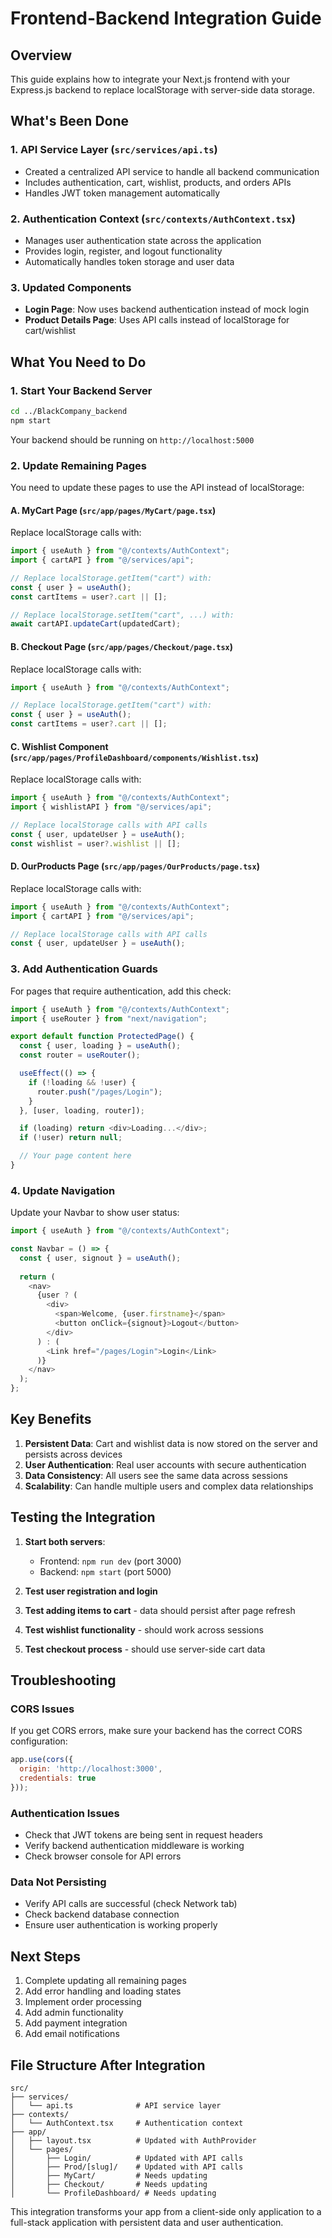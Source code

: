 # Frontend-Backend Integration Guide

## Overview
This guide explains how to integrate your Next.js frontend with your Express.js backend to replace localStorage with server-side data storage.

## What's Been Done

### 1. API Service Layer (`src/services/api.ts`)
- Created a centralized API service to handle all backend communication
- Includes authentication, cart, wishlist, products, and orders APIs
- Handles JWT token management automatically

### 2. Authentication Context (`src/contexts/AuthContext.tsx`)
- Manages user authentication state across the application
- Provides login, register, and logout functionality
- Automatically handles token storage and user data

### 3. Updated Components
- **Login Page**: Now uses backend authentication instead of mock login
- **Product Details Page**: Uses API calls instead of localStorage for cart/wishlist

## What You Need to Do

### 1. Start Your Backend Server
```bash
cd ../BlackCompany_backend
npm start
```
Your backend should be running on `http://localhost:5000`

### 2. Update Remaining Pages
You need to update these pages to use the API instead of localStorage:

#### A. MyCart Page (`src/app/pages/MyCart/page.tsx`)
Replace localStorage calls with:
```typescript
import { useAuth } from "@/contexts/AuthContext";
import { cartAPI } from "@/services/api";

// Replace localStorage.getItem("cart") with:
const { user } = useAuth();
const cartItems = user?.cart || [];

// Replace localStorage.setItem("cart", ...) with:
await cartAPI.updateCart(updatedCart);
```

#### B. Checkout Page (`src/app/pages/Checkout/page.tsx`)
Replace localStorage calls with:
```typescript
import { useAuth } from "@/contexts/AuthContext";

// Replace localStorage.getItem("cart") with:
const { user } = useAuth();
const cartItems = user?.cart || [];
```

#### C. Wishlist Component (`src/app/pages/ProfileDashboard/components/Wishlist.tsx`)
Replace localStorage calls with:
```typescript
import { useAuth } from "@/contexts/AuthContext";
import { wishlistAPI } from "@/services/api";

// Replace localStorage calls with API calls
const { user, updateUser } = useAuth();
const wishlist = user?.wishlist || [];
```

#### D. OurProducts Page (`src/app/pages/OurProducts/page.tsx`)
Replace localStorage calls with:
```typescript
import { useAuth } from "@/contexts/AuthContext";
import { cartAPI } from "@/services/api";

// Replace localStorage calls with API calls
const { user, updateUser } = useAuth();
```

### 3. Add Authentication Guards
For pages that require authentication, add this check:
```typescript
import { useAuth } from "@/contexts/AuthContext";
import { useRouter } from "next/navigation";

export default function ProtectedPage() {
  const { user, loading } = useAuth();
  const router = useRouter();

  useEffect(() => {
    if (!loading && !user) {
      router.push("/pages/Login");
    }
  }, [user, loading, router]);

  if (loading) return <div>Loading...</div>;
  if (!user) return null;

  // Your page content here
}
```

### 4. Update Navigation
Update your Navbar to show user status:
```typescript
import { useAuth } from "@/contexts/AuthContext";

const Navbar = () => {
  const { user, signout } = useAuth();
  
  return (
    <nav>
      {user ? (
        <div>
          <span>Welcome, {user.firstname}</span>
          <button onClick={signout}>Logout</button>
        </div>
      ) : (
        <Link href="/pages/Login">Login</Link>
      )}
    </nav>
  );
};
```

## Key Benefits

1. **Persistent Data**: Cart and wishlist data is now stored on the server and persists across devices
2. **User Authentication**: Real user accounts with secure authentication
3. **Data Consistency**: All users see the same data across sessions
4. **Scalability**: Can handle multiple users and complex data relationships

## Testing the Integration

1. **Start both servers**:
   - Frontend: `npm run dev` (port 3000)
   - Backend: `npm start` (port 5000)

2. **Test user registration and login**
3. **Test adding items to cart** - data should persist after page refresh
4. **Test wishlist functionality** - should work across sessions
5. **Test checkout process** - should use server-side cart data

## Troubleshooting

### CORS Issues
If you get CORS errors, make sure your backend has the correct CORS configuration:
```javascript
app.use(cors({
  origin: 'http://localhost:3000',
  credentials: true
}));
```

### Authentication Issues
- Check that JWT tokens are being sent in request headers
- Verify backend authentication middleware is working
- Check browser console for API errors

### Data Not Persisting
- Verify API calls are successful (check Network tab)
- Check backend database connection
- Ensure user authentication is working properly

## Next Steps

1. Complete updating all remaining pages
2. Add error handling and loading states
3. Implement order processing
4. Add admin functionality
5. Add payment integration
6. Add email notifications

## File Structure After Integration

```
src/
├── services/
│   └── api.ts              # API service layer
├── contexts/
│   └── AuthContext.tsx     # Authentication context
├── app/
│   ├── layout.tsx          # Updated with AuthProvider
│   └── pages/
│       ├── Login/          # Updated with API calls
│       ├── Prod/[slug]/    # Updated with API calls
│       ├── MyCart/         # Needs updating
│       ├── Checkout/       # Needs updating
│       └── ProfileDashboard/ # Needs updating
```

This integration transforms your app from a client-side only application to a full-stack application with persistent data and user authentication. 